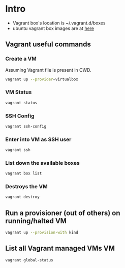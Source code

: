 # Intro
- Vagrant box's location is ~/.vagrant.d/boxes
- ubuntu vagrant box images are at [here](https://portal.cloud.hashicorp.com/vagrant/discover/ubuntu)

## Vagrant useful commands

### Create a VM
Assuming Vagrant file is present in CWD.
```bash
vagrant up --provider=virtualbox
```
### VM Status
```bash
vagrant status
```
### SSH Config
```bash
vagrant ssh-config
```

### Enter into VM as SSH user
```bash
vagrant ssh
```
### List down the available boxes

```bash
vagrant box list
```
### Destroys the VM
```bash
vagrant destroy
```
## Run a provisioner (out of others) on running/halted VM

```bash
vagrant up --provision-with kind
```

## List all Vagrant managed VMs VM

```bash
vagrant global-status
```

